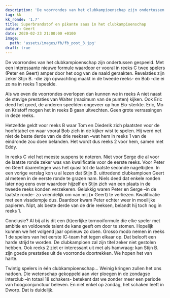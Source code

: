 ```yaml
---
description: 'De voorrondes van het clubkampioenschap zijn ondertussen gespeeld.  Met een interessante nieuwe formule waardoor er vooral in reeks C twee spelers amper door het oog van de naald geraakten.'
tag: kk
kk_ronde: '1.7'
title: Superbrandstof en pikante saus in het clubkampioenschap
auteur: Geert
date: 2020-02-23 21:00:00 +0100
image:
  path: 'assets/images/fb/fb_post_3.jpg'
draft: true
---
```

De voorrondes van het clubkampioenschap zijn ondertussen gespeeld.  Met een interessante nieuwe formule waardoor er vooral in reeks C twee spelers (Peter en Geert) amper door het oog van de naald geraakten. Revelaties zijn zeker Stijn B. -die zijn opwachting maakt in de tweede reeks- en Bob -die ei zo na in reeks 1 speelde.

Als we even de voorrondes overlopen dan kunnen we in reeks A niet naast de stevige prestaties van Walter (maximum van de punten) kijken. Ook Eric deed het goed, de anderen speelden ongeveer op hun Elo-sterkte. Eric, Mo en Kristoff mogen het in reeks B gaan uitvechten. Geen grote verrassingen in deze reeks.

Hetzelfde geldt voor reeks B waar Tom en Diederik zich plaatsten voor de hoofdtabel en waar vooral Bob zich in de kijker wist te spelen. Hij werd net niet de beste derde van de drie reeksen –wat hem in reeks 1 van de eindronde zou doen belanden. Het wordt dus reeks 2 voor hem, samen met Eddy.

In reeks C viel het meeste suspens te noteren. Niet voor Serge die al voor de laatste ronde zeker was van kwalificatie voor de eerste reeks. Voor Peter en Geert daarentegen was het quasi tot de laatste seconde nagelbijten. In een vorige verslag kon u al lezen dat Stijn B. uittredend clubkampioen Geert al meteen in de eerste ronde te grazen nam. Niels deed dat enkele ronden later nog eens over waardoor hijzelf en Stijn zich van een plaats in de tweede reeks konden verzekeren. Gelukkig waren Peter en Serge –in de laatste ronde- zo vriendelijk om van mij (= Geert) te verliezen. Kwalificatie met een visadempje dus. Daardoor kwam Peter echter weer in moeilijke papieren. Nipt, als beste derde van de drie reeksen, belandt hij toch nog in reeks 1.

Conclusie? Al bij al is dit een (h)eerlijke tornooiformule die elke speler met ambitie en voldoende talent de kans geeft om door te stomen. Hopelijk kunnen we het volgend jaar opnieuw zo doen. Grosso modo nemen in reeks 1 de spelers van het eerste IC-team het tegen elkaar op. Dat belooft een harde strijd te worden. De clubkampioen zal zijn titel zeker niet gestolen hebben. Ook reeks 2 ziet er interessant uit met als hamvraag: kan Stijn B. zijn goede prestaties uit de voorronde doortrekken. We hopen het van harte.

Twintig spelers in één clubkampioenschap... Weinig kringen zullen het ons nadoen. Die wetenschap gekoppeld aan vier ploegen in de zondagse interclub –in totaal 18 schakers- betekent dat we zonder meer een periode van hoogconjunctuur beleven. En niet enkel op zondag, het schaken leeft in Dworp. Dat is duidelijk. 
